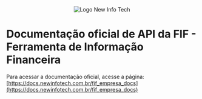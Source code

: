 <div style="text-align: center;">
  <img style="max-height: 70px;" src="https://newinfotech.com.br/static/new_site/images/new_logo.bd72278cc1cc.png" alt="Logo New Info Tech" />
</div>

# Documentação oficial de API da FIF - Ferramenta de Informação Financeira

Para acessar a documentação oficial, acesse a página: [https://docs.newinfotech.com.br/fif_empresa_docs](https://docs.newinfotech.com.br/fif_empresa_docs)